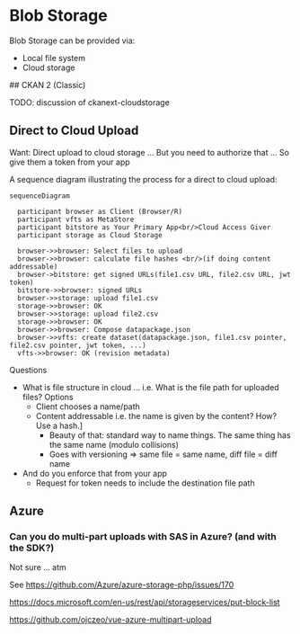 # Blob Storage

Blob Storage can be provided via:

* Local file system
* Cloud storage

## CKAN 2 (Classic)

TODO: discussion of ckanext-cloudstorage

## Direct to Cloud Upload

Want: Direct upload to cloud storage ... But you need to authorize that ... So give them a token from your app

A sequence diagram illustrating the process for a direct to cloud upload:

```mermaid
sequenceDiagram

  participant browser as Client (Browser/R)
  participant vfts as MetaStore
  participant bitstore as Your Primary App<br/>Cloud Access Giver
  participant storage as Cloud Storage
  
  browser->>browser: Select files to upload
  browser->>browser: calculate file hashes <br/>(if doing content addressable)
  browser->bitstore: get signed URLs(file1.csv URL, file2.csv URL, jwt token)
  bitstore->>browser: signed URLs
  browser->>storage: upload file1.csv
  storage->>browser: OK
  browser->>storage: upload file2.csv
  storage->>browser: OK
  browser->>browser: Compose datapackage.json
  browser->>vfts: create dataset(datapackage.json, file1.csv pointer, file2.csv pointer, jwt token, ...)
  vfts->>browser: OK (revision metadata)
```

Questions

* What is file structure in cloud ... i.e. What is the file path for uploaded files? Options
  * Client chooses a name/path
  * Content addressable i.e. the name is given by the content? How? Use a hash.]
    * Beauty of that: standard way to name things. The same thing has the same name (modulo collisions)
    * Goes with versioning => same file = same name, diff file = diff name
* And do you enforce that from your app
  * Request for token needs to include the destination file path

## Azure

### Can you do multi-part uploads with SAS in Azure? (and with the SDK?)

Not sure ... atm

See https://github.com/Azure/azure-storage-php/issues/170

https://docs.microsoft.com/en-us/rest/api/storageservices/put-block-list

https://github.com/ojczeo/vue-azure-multipart-upload

